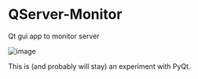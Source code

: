 # QServer-Monitor
Qt gui app to monitor server

![image](https://github.com/Odizinne/QServer-Monitor/assets/102679854/a0c9adbc-2ea7-4309-a11a-9cd285f99fbf)

This is (and probably will stay) an experiment with PyQt.
